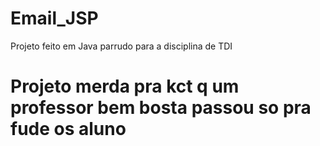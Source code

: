 # Email_JSP
Projeto feito em Java parrudo para a disciplina de TDI
# Projeto merda pra kct q um professor bem bosta passou so pra fude os aluno
